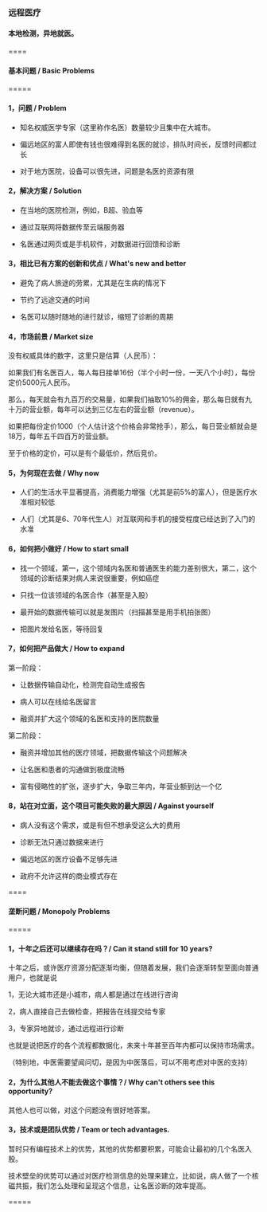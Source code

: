 ### 远程医疗

#### 本地检测，异地就医。

====

#### 基本问题 / Basic Problems

=====

#### 1，问题 / Problem

- 知名权威医学专家（这里称作名医）数量较少且集中在大城市。

- 偏远地区的富人即使有钱也很难得到名医的就诊，排队时间长，反馈时间都过长

- 对于地方医院，设备可以很先进，问题是名医的资源有限

#### 2，解决方案 / Solution

- 在当地的医院检测，例如，B超、验血等

- 通过互联网将数据传至云端服务器

- 名医通过网页或是手机软件，对数据进行回馈和诊断

#### 3，相比已有方案的创新和优点 / What's new and better

- 避免了病人旅途的劳累，尤其是在生病的情况下

- 节约了远途交通的时间

- 名医可以随时随地的进行就诊，缩短了诊断的周期

#### 4，市场前景 / Market size

没有权威具体的数字，这里只是估算（人民币）：

如果我们有名医百人，每人每日接单16份（半个小时一份，一天八个小时），每份定价5000元人民币。

那么，每天就会有九百万的交易量，如果我们抽取10%的佣金，那么每日就有九十万的营业额，每年可以达到三亿左右的营业额（revenue）。

如果把每份定价1000（个人估计这个价格会非常抢手），那么，每日营业额就会是18万，每年五千四百万的营业额。

至于价格的定价，可以是有个最低价，然后竞价。

#### 5，为何现在去做 / Why now

- 人们的生活水平显著提高，消费能力增强（尤其是前5%的富人），但是医疗水准相对较低

- 人们（尤其是6、70年代生人）对互联网和手机的接受程度已经达到了入门的水准

#### 6，如何把小做好 / How to start small

- 找一个领域，第一，这个领域内名医和普通医生的能力差别很大，第二，这个领域的诊断结果对病人来说很重要，例如癌症

- 只找一位该领域的名医合作（甚至是入股）

- 最开始的数据传输可以就是发图片（扫描甚至是用手机拍张图）

- 把图片发给名医，等待回复

#### 7，如何把产品做大 / How to expand

第一阶段：

- 让数据传输自动化，检测完自动生成报告

- 病人可以在线给名医留言

- 融资并扩大这个领域的名医和支持的医院数量

第二阶段：

- 融资并增加其他的医疗领域，把数据传输这个问题解决

- 让名医和患者的沟通做到极度流畅

- 富有侵略性的扩张，逐步扩大，争取三年内，年营业额到达一个亿


#### 8，站在对立面，这个项目可能失败的最大原因 / Against yourself

- 病人没有这个需求，或是有但不想承受这么大的费用

- 诊断无法只通过数据来进行

- 偏远地区的医疗设备不足够先进

- 政府不允许这样的商业模式存在

====

#### 垄断问题 / Monopoly Problems

=====

#### 1，十年之后还可以继续存在吗？/ Can it stand still for 10 years?

十年之后，或许医疗资源分配逐渐均衡，但随着发展，我们会逐渐转型至面向普通用户，也就是说

1，无论大城市还是小城市，病人都是通过在线进行咨询

2，病人直接自己去做检查，把报告在线提交给专家

3，专家异地就诊，通过远程进行诊断

也就是说把医疗的各个流程都数据化，未来十年甚至百年内都可以保持市场需求。

（特别地，中医需要望闻问切，是因为中医落后，可以不用考虑对中医的支持）

#### 2，为什么其他人不能去做这个事情？/ Why can't others see this opportunity?

其他人也可以做，对这个问题没有很好地答案。

#### 3，技术或是团队优势 / Team or tech advantages.

暂时只有编程技术上的优势，其他的优势都要积累，可能会让最初的几个名医入股。

技术壁垒的优势可以通过对医疗检测信息的处理来建立，比如说，病人做了一个核磁共振，我们怎么处理和呈现这个信息，让名医诊断的效率提高。

=====
